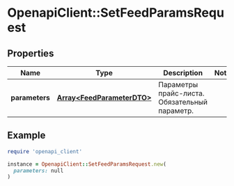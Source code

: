 # OpenapiClient::SetFeedParamsRequest

## Properties

| Name | Type | Description | Notes |
| ---- | ---- | ----------- | ----- |
| **parameters** | [**Array&lt;FeedParameterDTO&gt;**](FeedParameterDTO.md) | Параметры прайс-листа.  Обязательный параметр.  |  |

## Example

```ruby
require 'openapi_client'

instance = OpenapiClient::SetFeedParamsRequest.new(
  parameters: null
)
```

